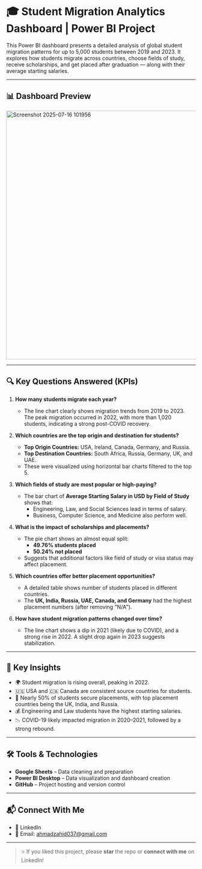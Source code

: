 # 🎓 Student Migration Analytics Dashboard | Power BI Project

This Power BI dashboard presents a detailed analysis of global student migration patterns for up to 5,000 students between 2019 and 2023. It explores how students migrate across countries, choose fields of study, receive scholarships, and get placed after graduation — along with their average starting salaries.

---

## 📊 Dashboard Preview

<img width="1175" height="660" alt="Screenshot 2025-07-16 101956" src="https://github.com/user-attachments/assets/2ec7cd0c-d255-4858-915b-6fc2b5d6289c" />

---

## 🔍 Key Questions Answered (KPIs)

1. **How many students migrate each year?**
   - The line chart clearly shows migration trends from 2019 to 2023. The peak migration occurred in 2022, with more than 1,020 students, indicating a strong post-COVID recovery.

2. **Which countries are the top origin and destination for students?**
   - **Top Origin Countries:** USA, Ireland, Canada, Germany, and Russia.
   - **Top Destination Countries:** South Africa, Russia, Germany, UK, and UAE.
   - These were visualized using horizontal bar charts filtered to the top 5.

3. **Which fields of study are most popular or high-paying?**
   - The bar chart of **Average Starting Salary in USD by Field of Study** shows that:
     - Engineering, Law, and Social Sciences lead in terms of salary.
     - Business, Computer Science, and Medicine also perform well.

4. **What is the impact of scholarships and placements?**
   - The pie chart shows an almost equal split:
     - **49.76% students placed**
     - **50.24% not placed**
   - Suggests that additional factors like field of study or visa status may affect placement.

5. **Which countries offer better placement opportunities?**
   - A detailed table shows number of students placed in different countries.
   - The **UK, India, Russia, UAE, Canada, and Germany** had the highest placement numbers (after removing "N/A").

6. **How have student migration patterns changed over time?**
   - The line chart shows a dip in 2021 (likely due to COVID), and a strong rise in 2022. A slight drop again in 2023 suggests stabilization.

---

## 🧠 Key Insights

- 🌍 Student migration is rising overall, peaking in 2022.
-  🇺🇸 USA and 🇨🇦 Canada are consistent source countries for students.
- 🎯 Nearly 50% of students secure placements, with top placement countries being the UK, India, and Russia.
- 💰 Engineering and Law students have the highest starting salaries.
- 📉 COVID-19 likely impacted migration in 2020–2021, followed by a strong rebound.

---

## 🛠 Tools & Technologies

- **Google Sheets** – Data cleaning and preparation
- **Power BI Desktop** – Data visualization and dashboard creation
- **GitHub** – Project hosting and version control

---

## 📬 Connect With Me

- 🔗 LinkedIn   
- 📧 Email: ahmadzahid037@gmail.com

---

> ⭐ If you liked this project, please **star** the repo or **connect with me** on LinkedIn!
